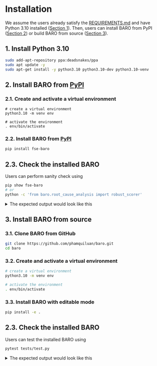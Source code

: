 # Installation

We assume the users already satisfy the [REQUIREMENTS.md](REQUIREMENTS.md) and have Python 3.10 installed ([Section 1](https://github.com/phamquiluan/baro/blob/main/INSTALL.md#1-install-python310)). Then, users can install BARO from PyPI ([Section 2](https://github.com/phamquiluan/baro/blob/main/INSTALL.md#2-install-baro-from-pypi)) or build BARO from source ([Section 3](https://github.com/phamquiluan/baro/blob/main/INSTALL.md#3-install-baro-from-source)).


## 1. Install Python 3.10

```bash
sudo add-apt-repository ppa:deadsnakes/ppa
sudo apt update -y
sudo apt-get install -y python3.10 python3.10-dev python3.10-venv
```

## 2. Install BARO from [PyPI](https://pypi.org/project/fse-baro)
### 2.1. Create and activate a virtual environment

```
# create a virtual environment
python3.10 -m venv env

# activate the environment
. env/bin/activate
```

### 2.2. Install BARO from [PyPI](https://pypi.org/project/fse-baro)

```bash
pip install fse-baro
```

## 2.3. Check the installed BARO

Users can perform sanity check using 
```bash
pip show fse-baro
# or 
python -c 'from baro.root_cause_analysis import robust_scorer'
```

<details>
<summary>The expected output would look like this</summary>

```bash

(ins)(env) luan@machine:~/tmp$ pip show fse-baro
Name: fse-baro
Version: 0.0.7
Summary: BARO: Robust Root Cause Analysis for Microservices via Multivariate Bayesian Online Change Point Detection
Home-page: 
Author: 
Author-email: Luan Pham <phamquiluan@gmail.com>
License: MIT License
        
        Copyright (c) 2024 Luan Pham
        
        Permission is hereby granted, free of charge, to any person obtaining a copy
        of this software and associated documentation files (the "Software"), to deal
        in the Software without restriction, including without limitation the rights
        to use, copy, modify, merge, publish, distribute, sublicense, and/or sell
        copies of the Software, and to permit persons to whom the Software is
        furnished to do so, subject to the following conditions:
        
        The above copyright notice and this permission notice shall be included in all
        copies or substantial portions of the Software.
        
        THE SOFTWARE IS PROVIDED "AS IS", WITHOUT WARRANTY OF ANY KIND, EXPRESS OR
        IMPLIED, INCLUDING BUT NOT LIMITED TO THE WARRANTIES OF MERCHANTABILITY,
        FITNESS FOR A PARTICULAR PURPOSE AND NONINFRINGEMENT. IN NO EVENT SHALL THE
        AUTHORS OR COPYRIGHT HOLDERS BE LIABLE FOR ANY CLAIM, DAMAGES OR OTHER
        LIABILITY, WHETHER IN AN ACTION OF CONTRACT, TORT OR OTHERWISE, ARISING FROM,
        OUT OF OR IN CONNECTION WITH THE SOFTWARE OR THE USE OR OTHER DEALINGS IN THE
        SOFTWARE.
        
Location: /home/luan/tmp/env/lib/python3.10/site-packages
Requires: matplotlib, numpy, pandas, pytest, requests, scikit-learn, tqdm
Required-by: 
(ins)(env) luan@machine:~/tmp$ python -c 'from baro.root_cause_analysis import robust_scorer'
(ins)(env) luan@machine:~/tmp$ 
```
</details>






## 3. Install BARO from source
### 3.1. Clone BARO from GitHub


```bash
git clone https://github.com/phamquiluan/baro.git
cd baro
```

### 3.2. Create and activate a virtual environment

```bash
# create a virtual environment
python3.10 -m venv env

# activate the environment
. env/bin/activate
```

### 3.3. Install BARO with editable mode

```bash
pip install -e .
```

## 2.3. Check the installed BARO

Users can test the installed BARO using 

```bash
pytest tests/test.py
```

<details>
<summary>The expected output would look like this</summary>

```bash

(ins)(env) luan@machine:~/ws/baro$ pytest tests/test.py 
============================================ test session starts =============================================
platform linux -- Python 3.10.13, pytest-7.4.0, pluggy-1.3.0
rootdir: /home/luan/ws/baro
collected 2 items                                                                                            

tests/test.py ..                                                                                       [100%]

============================================= 2 passed in 4.78s ==============================================
(ins)(env) luan@machine:~/ws/baro$ 

```
</details>
